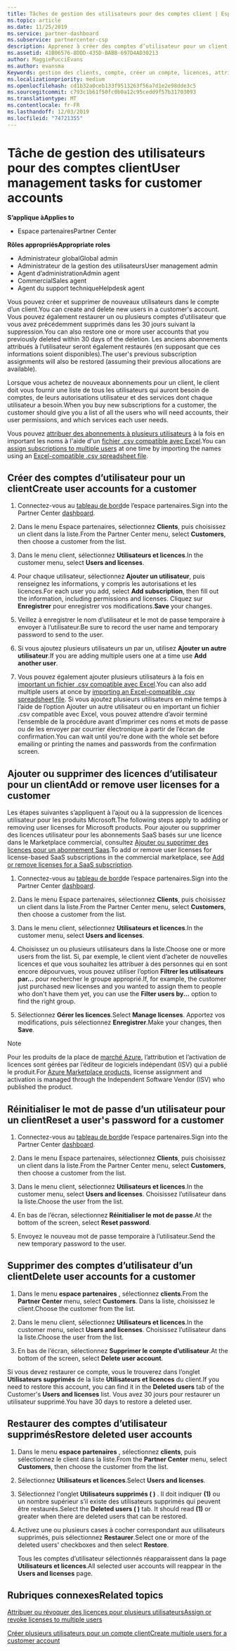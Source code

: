 ```yaml
---
title: Tâches de gestion des utilisateurs pour des comptes client | Espace partenaires
ms.topic: article
ms.date: 11/25/2019
ms.service: partner-dashboard
ms.subservice: partnercenter-csp
description: Apprenez à créer des comptes d’utilisateur pour un client, à ajouter ou supprimer des licences utilisateur, à réinitialiser les mots de passe utilisateur, à supprimer des comptes d’utilisateur ou à les restaurer.
ms.assetid: 41B06576-8DDD-435D-BABB-697D4AD30213
author: MaggiePucciEvans
ms.author: evansma
Keywords: gestion des clients, compte, créer un compte, licences, attribuer une licence, gestion des utilisateurs, mot de passe, réinitialiser le mot de passe, modifier le mot de passe
ms.localizationpriority: medium
ms.openlocfilehash: cd1b32a0ceb133f9513263f56a7d1e2e98dde3c5
ms.sourcegitcommit: c793c1b61f50fc0b0a12c95cedd9f57b31703093
ms.translationtype: MT
ms.contentlocale: fr-FR
ms.lasthandoff: 12/03/2019
ms.locfileid: "74721355"
---
```

# <a name="user-management-tasks-for-customer-accounts"></a><span data-ttu-id="b2a95-104">Tâche de gestion des utilisateurs pour des comptes client</span><span class="sxs-lookup"><span data-stu-id="b2a95-104">User management tasks for customer accounts</span></span>

<span data-ttu-id="b2a95-105">**S’applique à**</span><span class="sxs-lookup"><span data-stu-id="b2a95-105">**Applies to**</span></span>

- <span data-ttu-id="b2a95-106">Espace partenaires</span><span class="sxs-lookup"><span data-stu-id="b2a95-106">Partner Center</span></span>

<span data-ttu-id="b2a95-107">**Rôles appropriés**</span><span class="sxs-lookup"><span data-stu-id="b2a95-107">**Appropriate roles**</span></span>

- <span data-ttu-id="b2a95-108">Administrateur global</span><span class="sxs-lookup"><span data-stu-id="b2a95-108">Global admin</span></span>
- <span data-ttu-id="b2a95-109">Administrateur de la gestion des utilisateurs</span><span class="sxs-lookup"><span data-stu-id="b2a95-109">User management admin</span></span>
- <span data-ttu-id="b2a95-110">Agent d’administration</span><span class="sxs-lookup"><span data-stu-id="b2a95-110">Admin agent</span></span>
- <span data-ttu-id="b2a95-111">Commercial</span><span class="sxs-lookup"><span data-stu-id="b2a95-111">Sales agent</span></span>
- <span data-ttu-id="b2a95-112">Agent du support technique</span><span class="sxs-lookup"><span data-stu-id="b2a95-112">Helpdesk agent</span></span>

<span data-ttu-id="b2a95-113">Vous pouvez créer et supprimer de nouveaux utilisateurs dans le compte d’un client.</span><span class="sxs-lookup"><span data-stu-id="b2a95-113">You can create and delete new users in a customer's account.</span></span> <span data-ttu-id="b2a95-114">Vous pouvez également restaurer un ou plusieurs comptes d’utilisateur que vous avez précédemment supprimés dans les 30 jours suivant la suppression.</span><span class="sxs-lookup"><span data-stu-id="b2a95-114">You can also restore one or more user accounts that you previously deleted within 30 days of the deletion.</span></span> <span data-ttu-id="b2a95-115">Les anciens abonnements attribués à l’utilisateur seront également restaurés (en supposant que ces informations soient disponibles).</span><span class="sxs-lookup"><span data-stu-id="b2a95-115">The user's previous subscription assignments will also be restored (assuming their previous allocations are available).</span></span>

<span data-ttu-id="b2a95-116">Lorsque vous achetez de nouveaux abonnements pour un client, le client doit vous fournir une liste de tous les utilisateurs qui auront besoin de comptes, de leurs autorisations utilisateur et des services dont chaque utilisateur a besoin.</span><span class="sxs-lookup"><span data-stu-id="b2a95-116">When you buy new subscriptions for a customer, the customer should give you a list of all the users who will need accounts, their user permissions, and which services each user needs.</span></span>  

<span data-ttu-id="b2a95-117">Vous pouvez [attribuer des abonnements à plusieurs utilisateurs](bulk-license-provisioning-for-multiple-users.md) à la fois en important les noms à l'aide d'un [fichier .csv compatible avec Excel](adding-multiple-users-to-a-customer-account.md).</span><span class="sxs-lookup"><span data-stu-id="b2a95-117">You can [assign subscriptions to multiple users](bulk-license-provisioning-for-multiple-users.md) at one time by importing the names using an [Excel-compatible .csv spreadsheet file](adding-multiple-users-to-a-customer-account.md).</span></span>

<a href="" id="createuseraccounts"></a>

## <a name="create-user-accounts-for-a-customer"></a><span data-ttu-id="b2a95-118">Créer des comptes d’utilisateur pour un client</span><span class="sxs-lookup"><span data-stu-id="b2a95-118">Create user accounts for a customer</span></span>

1. <span data-ttu-id="b2a95-119">Connectez-vous au [tableau de bord](https://partner.microsoft.com/dashboard)de l’espace partenaires.</span><span class="sxs-lookup"><span data-stu-id="b2a95-119">Sign into the Partner Center [dashboard](https://partner.microsoft.com/dashboard).</span></span>

2. <span data-ttu-id="b2a95-120">Dans le menu Espace partenaires, sélectionnez **Clients**, puis choisissez un client dans la liste.</span><span class="sxs-lookup"><span data-stu-id="b2a95-120">From the Partner Center menu, select **Customers**, then choose a customer from the list.</span></span>

3. <span data-ttu-id="b2a95-121">Dans le menu client, sélectionnez **Utilisateurs et licences**.</span><span class="sxs-lookup"><span data-stu-id="b2a95-121">In the customer menu, select **Users and licenses**.</span></span>

4. <span data-ttu-id="b2a95-122">Pour chaque utilisateur, sélectionnez **Ajouter un utilisateur**, puis renseignez les informations, y compris les autorisations et les licences.</span><span class="sxs-lookup"><span data-stu-id="b2a95-122">For each user you add, select **Add subscription**, then fill out the information, including permissions and licenses.</span></span> <span data-ttu-id="b2a95-123">Cliquez sur **Enregistrer** pour enregistrer vos modifications.</span><span class="sxs-lookup"><span data-stu-id="b2a95-123">**Save** your changes.</span></span>

5. <span data-ttu-id="b2a95-124">Veillez à enregistrer le nom d’utilisateur et le mot de passe temporaire à envoyer à l’utilisateur.</span><span class="sxs-lookup"><span data-stu-id="b2a95-124">Be sure to record the user name and temporary password to send to the user.</span></span>

6. <span data-ttu-id="b2a95-125">Si vous ajoutez plusieurs utilisateurs un par un, utilisez **Ajouter un autre utilisateur**.</span><span class="sxs-lookup"><span data-stu-id="b2a95-125">If you are adding multiple users one at a time use **Add another user**.</span></span>

7. <span data-ttu-id="b2a95-126">Vous pouvez également ajouter plusieurs utilisateurs à la fois en [important un fichier .csv compatible avec Excel](adding-multiple-users-to-a-customer-account.md).</span><span class="sxs-lookup"><span data-stu-id="b2a95-126">You can also add multiple users at once by [importing an Excel-compatible .csv spreadsheet file](adding-multiple-users-to-a-customer-account.md).</span></span> <span data-ttu-id="b2a95-127">Si vous ajoutez plusieurs utilisateurs en même temps à l’aide de l’option Ajouter un autre utilisateur ou en important un fichier .csv compatible avec Excel, vous pouvez attendre d’avoir terminé l’ensemble de la procédure avant d’imprimer ces noms et mots de passe ou de les envoyer par courrier électronique à partir de l’écran de confirmation.</span><span class="sxs-lookup"><span data-stu-id="b2a95-127">You can wait until you're done with the whole set before emailing or printing the names and passwords from the confirmation screen.</span></span>

<a href="" id="userlicensing"></a>

## <a name="add-or-remove-user-licenses-for-a-customer"></a><span data-ttu-id="b2a95-128">Ajouter ou supprimer des licences d’utilisateur pour un client</span><span class="sxs-lookup"><span data-stu-id="b2a95-128">Add or remove user licenses for a customer</span></span>

<span data-ttu-id="b2a95-129">Les étapes suivantes s’appliquent à l’ajout ou à la suppression de licences utilisateur pour les produits Microsoft.</span><span class="sxs-lookup"><span data-stu-id="b2a95-129">The following steps apply to adding or removing user licenses for Microsoft products.</span></span> <span data-ttu-id="b2a95-130">Pour ajouter ou supprimer des licences utilisateur pour les abonnements SaaS basés sur une licence dans le Marketplace commercial, consultez [Ajouter ou supprimer des licences pour un abonnement Saas](csp-commercial-marketplace-manage.md#add-or-remove-licenses-for-a-saas-subscription).</span><span class="sxs-lookup"><span data-stu-id="b2a95-130">To add or remove user licenses for license-based SaaS subscriptions in the commercial marketplace, see [Add or remove licenses for a SaaS subscription](csp-commercial-marketplace-manage.md#add-or-remove-licenses-for-a-saas-subscription).</span></span>

1. <span data-ttu-id="b2a95-131">Connectez-vous au [tableau de bord](https://partner.microsoft.com/dashboard)de l’espace partenaires.</span><span class="sxs-lookup"><span data-stu-id="b2a95-131">Sign into the Partner Center [dashboard](https://partner.microsoft.com/dashboard).</span></span>

2. <span data-ttu-id="b2a95-132">Dans le menu Espace partenaires, sélectionnez **Clients**, puis choisissez un client dans la liste.</span><span class="sxs-lookup"><span data-stu-id="b2a95-132">From the Partner Center menu, select **Customers**, then choose a customer from the list.</span></span>

3. <span data-ttu-id="b2a95-133">Dans le menu client, sélectionnez **Utilisateurs et licences**.</span><span class="sxs-lookup"><span data-stu-id="b2a95-133">In the customer menu, select **Users and licenses**.</span></span>

4. <span data-ttu-id="b2a95-134">Choisissez un ou plusieurs utilisateurs dans la liste.</span><span class="sxs-lookup"><span data-stu-id="b2a95-134">Choose one or more users from the list.</span></span> <span data-ttu-id="b2a95-135">Si, par exemple, le client vient d’acheter de nouvelles licences et que vous souhaitez les attribuer à des personnes qui en sont encore dépourvues, vous pouvez utiliser l’option **Filtrer les utilisateurs par...** pour rechercher le groupe approprié.</span><span class="sxs-lookup"><span data-stu-id="b2a95-135">If, for example, the customer just purchased new licenses and you wanted to assign them to people who don't have them yet, you can use the **Filter users by...** option to find the right group.</span></span>

5. <span data-ttu-id="b2a95-136">Sélectionnez **Gérer les licences**.</span><span class="sxs-lookup"><span data-stu-id="b2a95-136">Select **Manage licenses**.</span></span> <span data-ttu-id="b2a95-137">Apportez vos modifications, puis sélectionnez **Enregistrer**.</span><span class="sxs-lookup"><span data-stu-id="b2a95-137">Make your changes, then **Save**.</span></span>

> [!NOTE]
> <span data-ttu-id="b2a95-138">Pour les produits de la place de [marché Azure](csp-commercial-marketplace-manage.md#assign-licenses-and-activate-a-subscription-on-behalf-of-a-customer), l’attribution et l’activation de licences sont gérées par l’éditeur de logiciels indépendant (ISV) qui a publié le produit.</span><span class="sxs-lookup"><span data-stu-id="b2a95-138">For [Azure Marketplace products](csp-commercial-marketplace-manage.md#assign-licenses-and-activate-a-subscription-on-behalf-of-a-customer), license assignment and activation is managed through the Independent Software Vendor (ISV) who published the product.</span></span>

<a href="" id="resetpassword"></a>

## <a name="reset-a-users-password-for-a-customer"></a><span data-ttu-id="b2a95-139">Réinitialiser le mot de passe d’un utilisateur pour un client</span><span class="sxs-lookup"><span data-stu-id="b2a95-139">Reset a user's password for a customer</span></span>

1. <span data-ttu-id="b2a95-140">Connectez-vous au [tableau de bord](https://partner.microsoft.com/dashboard)de l’espace partenaires.</span><span class="sxs-lookup"><span data-stu-id="b2a95-140">Sign into the Partner Center [dashboard](https://partner.microsoft.com/dashboard).</span></span>

2. <span data-ttu-id="b2a95-141">Dans le menu Espace partenaires, sélectionnez **Clients**, puis choisissez un client dans la liste.</span><span class="sxs-lookup"><span data-stu-id="b2a95-141">From the Partner Center menu, select **Customers**, then choose a customer from the list.</span></span>

3.  <span data-ttu-id="b2a95-142">Dans le menu client, sélectionnez **Utilisateurs et licences**.</span><span class="sxs-lookup"><span data-stu-id="b2a95-142">In the customer menu, select **Users and licenses**.</span></span> <span data-ttu-id="b2a95-143">Choisissez l’utilisateur dans la liste.</span><span class="sxs-lookup"><span data-stu-id="b2a95-143">Choose the user from the list.</span></span>

4.  <span data-ttu-id="b2a95-144">En bas de l’écran, sélectionnez **Réinitialiser le mot de passe**.</span><span class="sxs-lookup"><span data-stu-id="b2a95-144">At the bottom of the screen, select **Reset password**.</span></span> 

5.  <span data-ttu-id="b2a95-145">Envoyez le nouveau mot de passe temporaire à l’utilisateur.</span><span class="sxs-lookup"><span data-stu-id="b2a95-145">Send the new temporary password to the user.</span></span>

<a href="" id="deleteuseraccounts"></a>

## <a name="delete-user-accounts-for-a-customer"></a><span data-ttu-id="b2a95-146">Supprimer des comptes d’utilisateur d’un client</span><span class="sxs-lookup"><span data-stu-id="b2a95-146">Delete user accounts for a customer</span></span>

1.  <span data-ttu-id="b2a95-147">Dans le menu **espace partenaires** , sélectionnez **clients**.</span><span class="sxs-lookup"><span data-stu-id="b2a95-147">From the **Partner Center** menu, select **Customers**.</span></span> <span data-ttu-id="b2a95-148">Dans la liste, choisissez le client.</span><span class="sxs-lookup"><span data-stu-id="b2a95-148">Choose the customer from the list.</span></span>

2.  <span data-ttu-id="b2a95-149">Dans le menu client, sélectionnez **Utilisateurs et licences**.</span><span class="sxs-lookup"><span data-stu-id="b2a95-149">In the customer menu, select **Users and licenses**.</span></span> <span data-ttu-id="b2a95-150">Choisissez l’utilisateur dans la liste.</span><span class="sxs-lookup"><span data-stu-id="b2a95-150">Choose the user from the list.</span></span>

3.  <span data-ttu-id="b2a95-151">En bas de l’écran, sélectionnez **Supprimer le compte d’utilisateur**.</span><span class="sxs-lookup"><span data-stu-id="b2a95-151">At the bottom of the screen, select **Delete user account**.</span></span>

<span data-ttu-id="b2a95-152">Si vous devez restaurer ce compte, vous le trouverez dans l’onglet **Utilisateurs supprimés** de la liste **Utilisateurs et licences** du client.</span><span class="sxs-lookup"><span data-stu-id="b2a95-152">If you need to restore this account, you can find it in the **Deleted users** tab of the Customer's **Users and licenses** list.</span></span> <span data-ttu-id="b2a95-153">Vous avez 30 jours pour restaurer un utilisateur supprimé.</span><span class="sxs-lookup"><span data-stu-id="b2a95-153">You have 30 days to restore a deleted user.</span></span>

<a href="" id="restoreuseraccounts"></a>

## <a name="restore-deleted-user-accounts"></a><span data-ttu-id="b2a95-154">Restaurer des comptes d’utilisateur supprimés</span><span class="sxs-lookup"><span data-stu-id="b2a95-154">Restore deleted user accounts</span></span>

1.  <span data-ttu-id="b2a95-155">Dans le menu **espace partenaires** , sélectionnez **clients**, puis sélectionnez le client dans la liste.</span><span class="sxs-lookup"><span data-stu-id="b2a95-155">From the **Partner Center** menu, select **Customers**, then choose the customer from the list.</span></span>

2.  <span data-ttu-id="b2a95-156">Sélectionnez **Utilisateurs et licences**.</span><span class="sxs-lookup"><span data-stu-id="b2a95-156">Select **Users and licenses**.</span></span>

3.  <span data-ttu-id="b2a95-157">Sélectionnez l'onglet **Utilisateurs supprimés ( )** . Il doit indiquer **(1)** ou un nombre supérieur s’il existe des utilisateurs supprimés qui peuvent être restaurés.</span><span class="sxs-lookup"><span data-stu-id="b2a95-157">Select the **Deleted users ( )** tab. It should read **(1)** or greater when there are deleted users that can be restored.</span></span>

4.  <span data-ttu-id="b2a95-158">Activez une ou plusieurs cases à cocher correspondant aux utilisateurs supprimés, puis sélectionnez **Restaurer**.</span><span class="sxs-lookup"><span data-stu-id="b2a95-158">Select one or more of the deleted users' checkboxes and then select **Restore**.</span></span>

    <span data-ttu-id="b2a95-159">Tous les comptes d’utilisateur sélectionnés réapparaissent dans la page **Utilisateurs et licences**.</span><span class="sxs-lookup"><span data-stu-id="b2a95-159">All selected user accounts will reappear in the **Users and licenses** page.</span></span>

## <a name="related-topics"></a><span data-ttu-id="b2a95-160">Rubriques connexes</span><span class="sxs-lookup"><span data-stu-id="b2a95-160">Related topics</span></span>


[<span data-ttu-id="b2a95-161">Attribuer ou révoquer des licences pour plusieurs utilisateurs</span><span class="sxs-lookup"><span data-stu-id="b2a95-161">Assign or revoke licenses to multiple users</span></span>](bulk-license-provisioning-for-multiple-users.md)

[<span data-ttu-id="b2a95-162">Créer plusieurs utilisateurs pour un compte client</span><span class="sxs-lookup"><span data-stu-id="b2a95-162">Create multiple users for a customer account</span></span>](adding-multiple-users-to-a-customer-account.md)